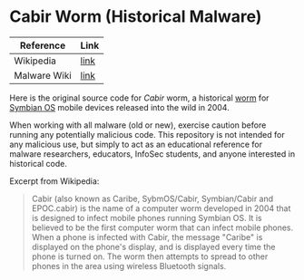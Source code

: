 # Cabir Worm (Historical Malware)

| Reference      | Link         |
|----------------|--------------|
| Wikipedia      | [link](https://en.wikipedia.org/wiki/Cabir_\(computer_worm\)) |
| Malware Wiki   | [link](https://malwiki.org/index.php?title=Cabir) |

Here is the original source code for *Cabir* worm, a historical [worm](https://en.wikipedia.org/wiki/Computer_worm) for [Symbian OS](https://en.wikipedia.org/wiki/Symbian) mobile devices released into the wild in 2004.

When working with all malware (old or new), exercise caution before running any potentially malicious code. This repository is not intended for any malicious use, but simply to act as an educational reference for malware researchers, educators, InfoSec students, and anyone interested in historical code.

Excerpt from Wikipedia:
> Cabir (also known as Caribe, SybmOS/Cabir, Symbian/Cabir and EPOC.cabir) is the name of a computer worm developed in 2004 that is designed to infect mobile phones running Symbian OS. It is believed to be the first computer worm that can infect mobile phones. When a phone is infected with Cabir, the message "Caribe" is displayed on the phone's display, and is displayed every time the phone is turned on. The worm then attempts to spread to other phones in the area using wireless Bluetooth signals. 
